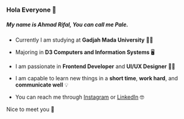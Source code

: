### Hola Everyone :raised_hands:

##### My name is Ahmad Rifal, You can call me Pale.

- Currently I am studying at **Gadjah Mada University** :man_student:

- Majoring in **D3 Computers and Information Systems** :desktop_computer:

- I am passionate in **Frontend Developer** and **UI/UX Designer** :man_technologist:

- I am capable to learn new things in a **short time**, **work hard**, and **communicate well** :bulb:

- You can reach me through [Instagram](https://www.instagram.com/rifalahmd2) or [LinkedIn](https://www.linkedin.com/in/ahmad-rifal-320b3b115/) :nerd_face:

Nice to meet you :wave:

<!--
**regalforlyfe/regalforlyfe** is a ✨ _special_ ✨ repository because its `README.md` (this file) appears on your GitHub profile.

Here are some ideas to get you started:

- 🔭 I’m currently working on ...
- 🌱 I’m currently learning ...
- 👯 I’m looking to collaborate on ...
- 🤔 I’m looking for help with ...
- 💬 Ask me about ...
- 📫 How to reach me: ...
- 😄 Pronouns: ...
- ⚡ Fun fact: ...
-->
